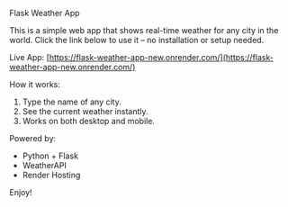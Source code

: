 Flask Weather App

This is a simple web app that shows real-time weather for any city in the world.
Click the link below to use it – no installation or setup needed.

Live App: [https://flask-weather-app-new.onrender.com/](https://flask-weather-app-new.onrender.com/)

How it works:

1. Type the name of any city.
2. See the current weather instantly.
3. Works on both desktop and mobile.

Powered by:

* Python + Flask
* WeatherAPI
* Render Hosting

Enjoy!

